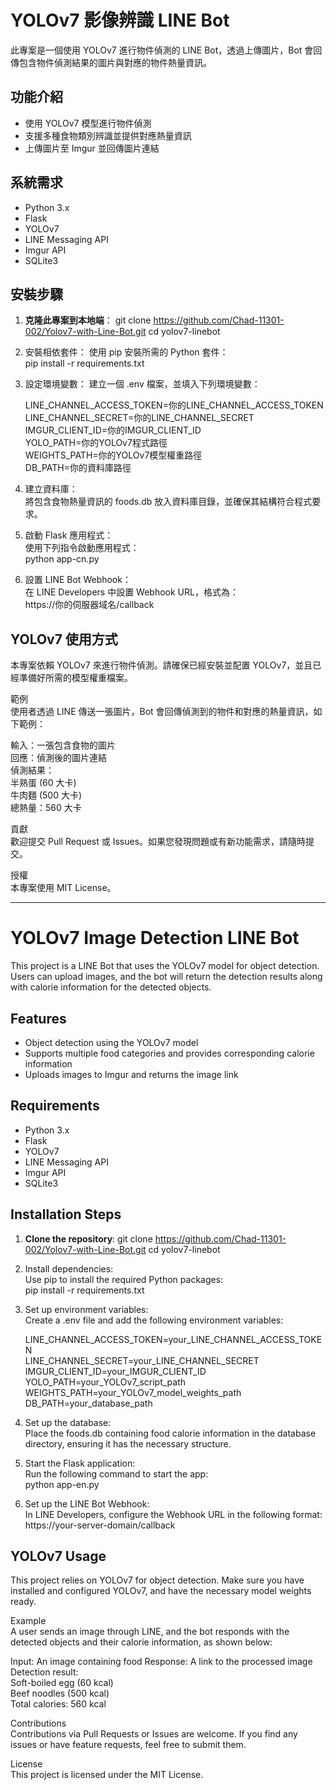 # YOLOv7 影像辨識 LINE Bot

此專案是一個使用 YOLOv7 進行物件偵測的 LINE Bot，透過上傳圖片，Bot 會回傳包含物件偵測結果的圖片與對應的物件熱量資訊。

## 功能介紹

- 使用 YOLOv7 模型進行物件偵測
- 支援多種食物類別辨識並提供對應熱量資訊
- 上傳圖片至 Imgur 並回傳圖片連結

## 系統需求

- Python 3.x
- Flask
- YOLOv7
- LINE Messaging API
- Imgur API
- SQLite3

## 安裝步驟

1. **克隆此專案到本地端**：
   git clone https://github.com/Chad-11301-002/Yolov7-with-Line-Bot.git
   cd yolov7-linebot


2. 安裝相依套件：
   使用 pip 安裝所需的 Python 套件：  
   pip install -r requirements.txt
  

3. 設定環境變數：
   建立一個 .env 檔案，並填入下列環境變數：
   
   LINE_CHANNEL_ACCESS_TOKEN=你的LINE_CHANNEL_ACCESS_TOKEN  
   LINE_CHANNEL_SECRET=你的LINE_CHANNEL_SECRET  
   IMGUR_CLIENT_ID=你的IMGUR_CLIENT_ID  
   YOLO_PATH=你的YOLOv7程式路徑  
   WEIGHTS_PATH=你的YOLOv7模型權重路徑  
   DB_PATH=你的資料庫路徑  


5. 建立資料庫：  
   將包含食物熱量資訊的 foods.db 放入資料庫目錄，並確保其結構符合程式要求。


7. 啟動 Flask 應用程式：  
   使用下列指令啟動應用程式：  
   python app-cn.py


9. 設置 LINE Bot Webhook：  
   在 LINE Developers 中設置 Webhook URL，格式為：  
   https://你的伺服器域名/callback


## YOLOv7 使用方式  
本專案依賴 YOLOv7 來進行物件偵測。請確保已經安裝並配置 YOLOv7，並且已經準備好所需的模型權重檔案。  

範例  
使用者透過 LINE 傳送一張圖片，Bot 會回傳偵測到的物件和對應的熱量資訊，如下範例：  
  
輸入：一張包含食物的圖片  
回應：偵測後的圖片連結  
偵測結果：  
半熟蛋 (60 大卡)  
牛肉麵 (500 大卡)  
總熱量：560 大卡  
  
貢獻  
歡迎提交 Pull Request 或 Issues。如果您發現問題或有新功能需求，請隨時提交。  
  
授權  
本專案使用 MIT License。  


---


# YOLOv7 Image Detection LINE Bot

This project is a LINE Bot that uses the YOLOv7 model for object detection. Users can upload images, and the bot will return the detection results along with calorie information for the detected objects.

## Features

- Object detection using the YOLOv7 model
- Supports multiple food categories and provides corresponding calorie information
- Uploads images to Imgur and returns the image link

## Requirements

- Python 3.x
- Flask
- YOLOv7
- LINE Messaging API
- Imgur API
- SQLite3

## Installation Steps

1. **Clone the repository**:
   git clone https://github.com/Chad-11301-002/Yolov7-with-Line-Bot.git
   cd yolov7-linebot


2. Install dependencies:  
   Use pip to install the required Python packages:  
   pip install -r requirements.txt  
  
  
4. Set up environment variables:  
   Create a .env file and add the following environment variables:  
  
   LINE_CHANNEL_ACCESS_TOKEN=your_LINE_CHANNEL_ACCESS_TOKEN    
   LINE_CHANNEL_SECRET=your_LINE_CHANNEL_SECRET    
   IMGUR_CLIENT_ID=your_IMGUR_CLIENT_ID    
   YOLO_PATH=your_YOLOv7_script_path  
   WEIGHTS_PATH=your_YOLOv7_model_weights_path  
   DB_PATH=your_database_path  
  
       
6. Set up the database:   
   Place the foods.db containing food calorie information in the database directory, ensuring it has the necessary structure.  
     
  
7. Start the Flask application:  
   Run the following command to start the app:  
   python app-en.py  
     
     
8. Set up the LINE Bot Webhook:  
   In LINE Developers, configure the Webhook URL in the following format:  
   https://your-server-domain/callback  
  
  
## YOLOv7 Usage  
This project relies on YOLOv7 for object detection. Make sure you have installed and configured YOLOv7, and have the necessary model weights ready.  
  
Example  
A user sends an image through LINE, and the bot responds with the detected objects and their calorie information, as shown below:  
  
Input: An image containing food
Response: A link to the processed image  
Detection result:  
Soft-boiled egg (60 kcal)  
Beef noodles (500 kcal)  
Total calories: 560 kcal  
  
Contributions  
Contributions via Pull Requests or Issues are welcome. If you find any issues or have feature requests, feel free to submit them.  
  
License  
This project is licensed under the MIT License.
